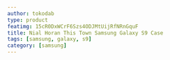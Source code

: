 ```yaml
---
author: tokodab
type: product
featimg: 15cR0DxWCrF6Szs4ODJMtUijRfNRnGquF
title: Nial Horan This Town Samsung Galaxy S9 Case
tags: [samsung, galaxy, s9]
category: [samsung]
---
```

